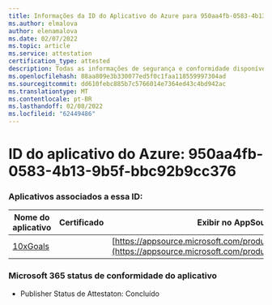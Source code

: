 ```yaml
---
title: Informações da ID do Aplicativo do Azure para 950aa4fb-0583-4b13-9b5f-bbc92b9cc376
ms.author: elmalova
author: elenamalova
ms.date: 02/07/2022
ms.topic: article
ms.service: attestation
certification_type: attested
description: Todas as informações de segurança e conformidade disponíveis para 950aa4fb-0583-4b13-9b5f-bbc92b9cc376.
ms.openlocfilehash: 88aa809e3b330077ed5f0c1faa118559997304ad
ms.sourcegitcommit: dd610febc885b7c5766014e7364ed43c4bd942ac
ms.translationtype: MT
ms.contentlocale: pt-BR
ms.lasthandoff: 02/08/2022
ms.locfileid: "62449486"
---
```

# <a name="azure-app-id-950aa4fb-0583-4b13-9b5f-bbc92b9cc376"></a>ID do aplicativo do Azure: 950aa4fb-0583-4b13-9b5f-bbc92b9cc376


### <a name="apps-associated-with-this-id"></a>Aplicativos associados a essa ID:
| **Nome do aplicativo** | **Certificado** | **Exibir no AppSource** |
|--------------|---------------|-----------------------|
| [10xGoals](https://docs.microsoft.com/microsoft-365-app-certification/forward/WA200003122) |  | [https://appsource.microsoft.com/product/office/WA200003122](https://appsource.microsoft.com/product/office/WA200003122) |

### <a name="microsoft-365-app-compliance-status"></a>Microsoft 365 status de conformidade do aplicativo
- Publisher Status de Attestaton: Concluído
